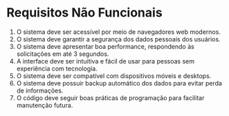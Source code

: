 # Requisitos Não Funcionais

1. O sistema deve ser acessível por meio de navegadores web modernos.
2. O sistema deve garantir a segurança dos dados pessoais dos usuários.
3. O sistema deve apresentar boa performance, respondendo às solicitações em até 3 segundos.
4. A interface deve ser intuitiva e fácil de usar para pessoas sem experiência com tecnologia.
5. O sistema deve ser compatível com dispositivos móveis e desktops.
6. O sistema deve possuir backup automático dos dados para evitar perda de informações.
7. O código deve seguir boas práticas de programação para facilitar manutenção futura.
